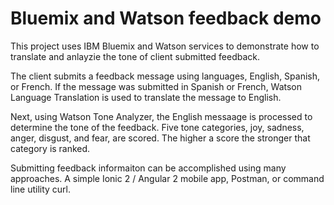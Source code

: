 # Bluemix and Watson feedback demo

This project uses IBM Bluemix and Watson services to demonstrate how to translate and anlayzie the tone of client submitted feedback.  

The client submits a feedback message using languages, English, Spanish, or French.  If the message was submitted in Spanish or French, Watson Language Translation is used to translate the message to English.  

Next, using Watson Tone Analyzer, the English messaage is processed to determine the tone of the feedback.  Five tone categories, joy, sadness, anger, disgust, and fear, are scored.  The higher a score the stronger that category is ranked.

Submitting feedback informaiton can be accomplished using many approaches.  A simple Ionic 2 / Angular 2 mobile app, Postman, or command line utility curl.


